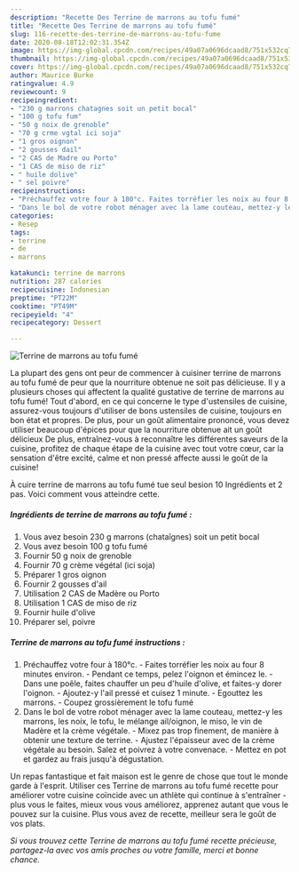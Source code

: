 ```yaml
---
description: "Recette Des Terrine de marrons au tofu fumé"
title: "Recette Des Terrine de marrons au tofu fumé"
slug: 116-recette-des-terrine-de-marrons-au-tofu-fume
date: 2020-08-18T12:02:31.354Z
image: https://img-global.cpcdn.com/recipes/49a07a0696dcaad8/751x532cq70/terrine-de-marrons-au-tofu-fume-photo-principale-de-la-recette.jpg
thumbnail: https://img-global.cpcdn.com/recipes/49a07a0696dcaad8/751x532cq70/terrine-de-marrons-au-tofu-fume-photo-principale-de-la-recette.jpg
cover: https://img-global.cpcdn.com/recipes/49a07a0696dcaad8/751x532cq70/terrine-de-marrons-au-tofu-fume-photo-principale-de-la-recette.jpg
author: Maurice Burke
ratingvalue: 4.9
reviewcount: 9
recipeingredient:
- "230 g marrons chatagnes soit un petit bocal"
- "100 g tofu fum"
- "50 g noix de grenoble"
- "70 g crme vgtal ici soja"
- "1 gros oignon"
- "2 gousses dail"
- "2 CAS de Madre ou Porto"
- "1 CAS de miso de riz"
- " huile dolive"
- " sel poivre"
recipeinstructions:
- "Préchauffez votre four à 180°c. Faites torréfier les noix au four 8 minutes environ.  Pendant ce temps, pelez l&#39;oignon et émincez le. Dans une poêle, faites chauffer un peu d&#39;huile d&#39;olive, et faites-y dorer l&#39;oignon. Ajoutez-y l&#39;ail pressé et cuisez 1 minute. Egouttez les marrons. Coupez grossièrement le tofu fumé"
- "Dans le bol de votre robot ménager avec la lame couteau, mettez-y les marrons, les noix, le tofu, le mélange ail/oignon, le miso, le vin de Madère et la crème végétale. Mixez pas trop finement, de manière à obtenir une texture de terrine. Ajustez l&#39;épaisseur avec de la crème végétale au besoin. Salez et poivrez à votre convenace. Mettez en pot et gardez au frais jusqu&#39;à dégustation."
categories:
- Resep
tags:
- terrine
- de
- marrons

katakunci: terrine de marrons 
nutrition: 287 calories
recipecuisine: Indonesian
preptime: "PT22M"
cooktime: "PT49M"
recipeyield: "4"
recipecategory: Dessert

---
```



![Terrine de marrons au tofu fumé](https://img-global.cpcdn.com/recipes/49a07a0696dcaad8/751x532cq70/terrine-de-marrons-au-tofu-fume-photo-principale-de-la-recette.jpg)

La plupart des gens ont peur de commencer à cuisiner terrine de marrons au tofu fumé de peur que la nourriture obtenue ne soit pas délicieuse. Il y a plusieurs choses qui affectent la qualité gustative de terrine de marrons au tofu fumé! Tout d'abord, en ce qui concerne le type d'ustensiles de cuisine, assurez-vous toujours d'utiliser de bons ustensiles de cuisine, toujours en bon état et propres. De plus, pour un goût alimentaire prononcé, vous devez utiliser beaucoup d'épices pour que la nourriture obtenue ait un goût délicieux De plus, entraînez-vous à reconnaître les différentes saveurs de la cuisine, profitez de chaque étape de la cuisine avec tout votre cœur, car la sensation d'être excité, calme et non pressé affecte aussi le goût de la cuisine!

<!--inarticleads1-->

À cuire terrine de marrons au tofu fumé tue seul besion 10 Ingrédients et 2 pas. Voici comment vous atteindre cette.

##### Ingrédients de terrine de marrons au tofu fumé :

1. Vous avez besoin 230 g marrons (chataîgnes) soit un petit bocal
1. Vous avez besoin 100 g tofu fumé
1. Fournir 50 g noix de grenoble
1. Fournir 70 g crème végétal (ici soja)
1. Préparer 1 gros oignon
1. Fournir 2 gousses d&#39;ail
1. Utilisation 2 CAS de Madère ou Porto
1. Utilisation 1 CAS de miso de riz
1. Fournir  huile d&#39;olive
1. Préparer  sel, poivre




<!--inarticleads2-->

##### Terrine de marrons au tofu fumé instructions :

1. Préchauffez votre four à 180°c. - Faites torréfier les noix au four 8 minutes environ.  - Pendant ce temps, pelez l&#39;oignon et émincez le. - Dans une poêle, faites chauffer un peu d&#39;huile d&#39;olive, et faites-y dorer l&#39;oignon. - Ajoutez-y l&#39;ail pressé et cuisez 1 minute. - Egouttez les marrons. - Coupez grossièrement le tofu fumé
1. Dans le bol de votre robot ménager avec la lame couteau, mettez-y les marrons, les noix, le tofu, le mélange ail/oignon, le miso, le vin de Madère et la crème végétale. - Mixez pas trop finement, de manière à obtenir une texture de terrine. - Ajustez l&#39;épaisseur avec de la crème végétale au besoin. Salez et poivrez à votre convenace. - Mettez en pot et gardez au frais jusqu&#39;à dégustation.




<!--inarticleads1-->

<p>
Un repas fantastique et fait maison est le genre de chose que tout le monde garde à l'esprit. Utiliser ces Terrine de marrons au tofu fumé recette pour améliorer votre cuisine coïncide avec un athlète qui continue à s'entraîner - plus vous le faites, mieux vous vous améliorez, apprenez autant que vous le pouvez sur la cuisine. Plus vous avez de recette, meilleur sera le goût de vos plats.
</p>

<p>
<i>Si vous trouvez cette Terrine de marrons au tofu fumé recette précieuse, partagez-la avec vos amis proches ou votre famille, merci et bonne chance.</i>
</p>
